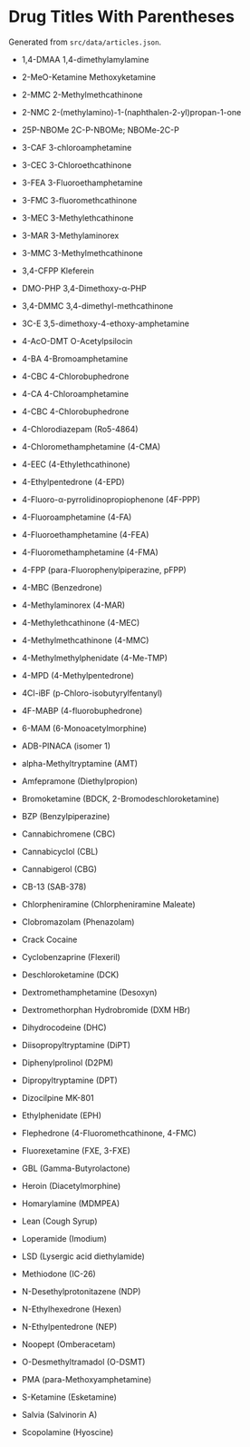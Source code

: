 # Drug Titles With Parentheses

Generated from `src/data/articles.json`.


- 1,4-DMAA 
1,4-dimethylamylamine

- 2-MeO-Ketamine 
Methoxyketamine

- 2-MMC 
2-Methylmethcathinone

- 2-NMC 
2-(methylamino)-1-(naphthalen-2-yl)propan-1-one

- 25P-NBOMe
2C-P-NBOMe; NBOMe-2C-P

- 3-CAF 
3-chloroamphetamine

- 3-CEC 
3-Chloroethcathinone

- 3-FEA
3-Fluoroethamphetamine 

- 3-FMC
3-fluoromethcathinone 

- 3-MEC 
3-Methylethcathinone

- 3-MAR
3-Methylaminorex 

- 3-MMC
3-Methylmethcathinone 

- 3,4-CFPP 
Kleferein

- DMO-PHP
3,4-Dimethoxy-α-PHP 


- 3,4-DMMC 
3,4-dimethyl-methcathinone

- 3C-E 
3,5-dimethoxy-4-ethoxy-amphetamine

- 4-AcO-DMT 
O-Acetylpsilocin

- 4-BA
4-Bromoamphetamine 

- 4-CBC 
4-Chlorobuphedrone

- 4-CA
4-Chloroamphetamine 

- 4-CBC
4-Chlorobuphedrone

- 4-Chlorodiazepam (Ro5-4864)
- 4-Chloromethamphetamine (4-CMA)
- 4-EEC (4-Ethylethcathinone)
- 4-Ethylpentedrone (4-EPD)
- 4-Fluoro-α-pyrrolidinopropiophenone (4F-PPP)
- 4-Fluoroamphetamine (4-FA)
- 4-Fluoroethamphetamine (4-FEA)
- 4-Fluoromethamphetamine (4-FMA)
- 4-FPP (para-Fluorophenylpiperazine, pFPP)
- 4-MBC (Benzedrone)
- 4-Methylaminorex (4-MAR)
- 4-Methylethcathinone (4-MEC)
- 4-Methylmethcathinone (4-MMC)
- 4-Methylmethylphenidate (4-Me-TMP)
- 4-MPD (4-Methylpentedrone)
- 4Cl-iBF (p-Chloro-isobutyrylfentanyl)
- 4F-MABP (4-fluorobuphedrone)
- 6-MAM (6-Monoacetylmorphine)
- ADB-PINACA (isomer 1)
- alpha-Methyltryptamine (AMT)
- Amfepramone (Diethylpropion)
- Bromoketamine (BDCK, 2-Bromodeschloroketamine)
- BZP (Benzylpiperazine)
- Cannabichromene (CBC)
- Cannabicyclol (CBL)
- Cannabigerol (CBG)
- CB-13 (SAB-378)
- Chlorpheniramine (Chlorpheniramine Maleate)
- Clobromazolam (Phenazolam)

- Crack 
Cocaine
- Cyclobenzaprine (Flexeril)
- Deschloroketamine (DCK)
- Dextromethamphetamine (Desoxyn)
- Dextromethorphan Hydrobromide (DXM HBr)
- Dihydrocodeine (DHC)
- Diisopropyltryptamine (DiPT)
- Diphenylprolinol (D2PM)
- Dipropyltryptamine (DPT)

- Dizocilpine 
MK-801
- Ethylphenidate (EPH)
- Flephedrone (4-Fluoromethcathinone, 4-FMC)
- Fluorexetamine (FXE, 3-FXE)
- GBL (Gamma-Butyrolactone)
- Heroin (Diacetylmorphine)
- Homarylamine (MDMPEA)
- Lean (Cough Syrup)
- Loperamide (Imodium)
- LSD (Lysergic acid diethylamide)
- Methiodone (IC-26)
- N-Desethylprotonitazene (NDP)
- N-Ethylhexedrone (Hexen)
- N-Ethylpentedrone (NEP)
- Noopept (Omberacetam)
- O-Desmethyltramadol (O-DSMT)
- PMA (para-Methoxyamphetamine)
- S-Ketamine (Esketamine)
- Salvia (Salvinorin A)
- Scopolamine (Hyoscine)
